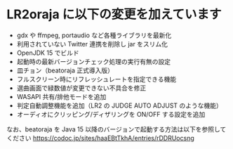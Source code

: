 # LR2oraja に以下の変更を加えています

* gdx や ffmpeg, portaudio など各種ライブラリを最新化
* 利用されていない Twitter 連携を削除し jar をスリム化
* OpenJDK 15 でビルド
* 起動時の最新バージョンチェック処理の実行有無の設定
* 皿チョン（beatoraja 正式導入版）
* フルスクリーン時にリフレッシュレートを指定できる機能
* 選曲画面で緑数値が変更できない不具合を修正
* WASAPI 共有/排他モードを追加
* 判定自動調整機能を追加（LR2 の JUDGE AUTO ADJUST のような機能）
* オーディオにクリッピング/ディザリングを ON/OFF する設定を追加

なお、beatoraja を Java 15 以降のバージョンで起動する方法は以下を参照してください
https://codoc.jp/sites/haaEBtTkhA/entries/rDDRUocsng
